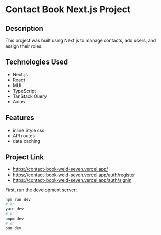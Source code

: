 # Contact Book Next.js Project

## Description

This project was built using Next.js to manage contacts, add users, and assign their roles.

## Technologies Used

- Next.js
- React
- MUI
- TypeScript
- TanStack Query
- Axios

## Features

- inline Style css
- API routes
- data caching

## Project Link

- https://contact-book-weld-seven.vercel.app/
- https://contact-book-weld-seven.vercel.app/auth/register
- https://contact-book-weld-seven.vercel.app/auth/signin

First, run the development server:

```bash
npm run dev
# or
yarn dev
# or
pnpm dev
# or
bun dev
```
